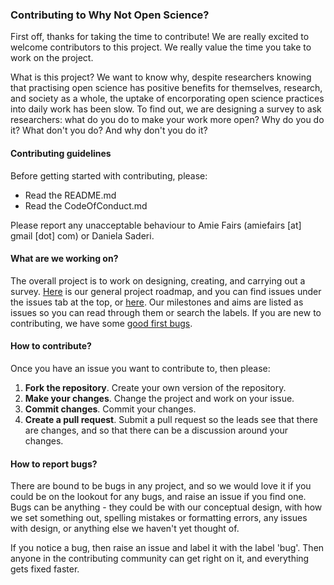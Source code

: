### Contributing to Why Not Open Science?

First off, thanks for taking the time to contribute! We are really excited to welcome contributors to this project. We really value the time you take to work on the project.

What is this project? We want to know why, despite researchers knowing that practising open science has positive benefits for themselves, research, and society as a whole, the uptake of encorporating open science practices into daily work has been slow. To find out, we are designing a survey to ask researchers: what do you do to make your work more open? Why do you do it? What don't you do? And why don't you do it?

#### Contributing guidelines

Before getting started with contributing, please:
- Read the README.md
- Read the CodeOfConduct.md

Please report any unacceptable behaviour to Amie Fairs (amiefairs [at] gmail [dot] com) or Daniela Saderi.

#### What are we working on?

The overall project is to work on designing, creating, and carrying out a survey.
[Here](https://github.com/dasaderi/WhyNotOpenScience/blob/master/ROADMAP.md) is our general project roadmap, and you can find issues under the issues tab at the top, or [here](https://github.com/dasaderi/WhyNotOpenScience/issues). Our milestones and aims are listed as issues so you can read through them or search the labels. If you are new to contributing, we have some [good first bugs](https://github.com/dasaderi/WhyNotOpenScience/labels/good%20first%20bugs).

#### How to contribute?

Once you have an issue you want to contribute to, then please:

1. **Fork the repository**. Create your own version of the repository.
2. **Make your changes**. Change the project and work on your issue.
3. **Commit changes**. Commit your changes.
4. **Create a pull request**. Submit a pull request so the leads see that there are changes, and so that there can be a discussion around your changes.

#### How to report bugs?

There are bound to be bugs in any project, and so we would love it if you could be on the lookout for any bugs, and raise an issue if you find one. Bugs can be anything - they could be with our conceptual design, with how we set something out, spelling mistakes or formatting errors, any issues with design, or anything else we haven't yet thought of.

If you notice a bug, then raise an issue and label it with the label 'bug'. Then anyone in the contributing community can get right on it, and everything gets fixed faster.
